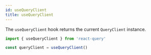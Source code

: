 ```yaml
---
id: useQueryClient
title: useQueryClient
---
```


The `useQueryClient` hook returns the current `QueryClient` instance.

```js
import { useQueryClient } from 'react-query'

const queryClient = useQueryClient()
```
